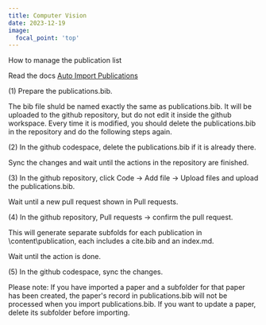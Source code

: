 ```yaml
---
title: Computer Vision
date: 2023-12-19
image:
  focal_point: 'top'
---
```


How to manage the publication list

<!--more-->

Read the docs [Auto Import Publications](https://docs.hugoblox.com/tutorial/resume/step-3/)

(1) Prepare the publications.bib. 

The bib file shuld be named exactly the same as publications.bib. It will be uploaded to the github repository, but do not edit it inside the github workspace. Every time it is modified, you should delete the publications.bib in the repository and do the following steps again. 

(2) In the github codespace, delete the publications.bib if it is already there.

Sync the changes and wait until the actions in the repository are finished. 

(3) In the github repository, click Code -> Add file -> Upload files and upload the publications.bib. 

Wait until a new pull request shown in Pull requests.

(4) In the github repository, Pull requests -> confirm the pull request.

This will generate separate subfolds for each publication in \content\publication, each includes a cite.bib and an index.md.

Wait until the action is done.

(5) In the github codespace, sync the changes.

Please note: If you have imported a paper and a subfolder for that paper has been created, the paper's record in publications.bib will not be processed when you import publications.bib. If you want to update a paper, delete its subfolder before importing.